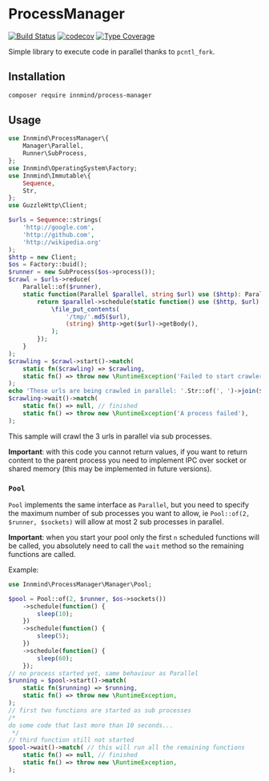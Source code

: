 # ProcessManager

[![Build Status](https://github.com/Innmind/ProcessManager/workflows/CI/badge.svg?branch=master)](https://github.com/Innmind/ProcessManager/actions?query=workflow%3ACI)
[![codecov](https://codecov.io/gh/Innmind/ProcessManager/branch/develop/graph/badge.svg)](https://codecov.io/gh/Innmind/ProcessManager)
[![Type Coverage](https://shepherd.dev/github/Innmind/ProcessManager/coverage.svg)](https://shepherd.dev/github/Innmind/ProcessManager)

Simple library to execute code in parallel thanks to `pcntl_fork`.

## Installation

```sh
composer require innmind/process-manager
```

## Usage

```php
use Innmind\ProcessManager\{
    Manager\Parallel,
    Runner\SubProcess,
};
use Innmind\OperatingSystem\Factory;
use Innmind\Immutable\{
    Sequence,
    Str,
};
use GuzzleHttp\Client;

$urls = Sequence::strings(
    'http://google.com',
    'http://github.com',
    'http://wikipedia.org'
);
$http = new Client;
$os = Factory::buid();
$runner = new SubProcess($os->process());
$crawl = $urls->reduce(
    Parallel::of($runner),
    static function(Parallel $parallel, string $url) use ($http): Parallel {
        return $parallel->schedule(static function() use ($http, $url): void {
            \file_put_contents(
                '/tmp/'.md5($url),
                (string) $http->get($url)->getBody(),
            );
        });
    }
);
$crawling = $crawl->start()->match(
    static fn($crawling) => $crawling,
    static fn() => throw new \RuntimeException('Failed to start crawlers'),
);
echo 'These urls are being crawled in parallel: '.Str::of(', ')->join($urls);
$crawling->wait()->match(
    static fn() => null, // finished
    static fn() => throw new \RuntimeException('A process failed'),
);
```

This sample will crawl the 3 urls in parallel via sub processes.

**Important**: with this code you cannot return values, if you want to return content to the parent process you need to implement IPC over socket or shared memory (this may be implemented in future versions).

### `Pool`

`Pool` implements the same interface as `Parallel`, but you need to specify the maximum number of sub processes you want to allow, ie `Pool::of(2, $runner, $sockets)` will allow at most 2 sub processes in parallel.

**Important**: when you start your pool only the first `n` scheduled functions will be called, you absolutely need to call the `wait` method so the remaining functions are called.

Example:

```php
use Innmind\ProcessManager\Manager\Pool;

$pool = Pool::of(2, $runner, $os->sockets())
    ->schedule(function() {
        sleep(10);
    })
    ->schedule(function() {
        sleep(5);
    })
    ->schedule(function() {
        sleep(60);
    });
// no process started yet, same behaviour as Parallel
$running = $pool->start()->match(
    static fn($running) => $running,
    static fn() => throw new \RuntimeException,
);
// first two functions are started as sub processes
/*
do some code that last more than 10 seconds...
 */
// third function still not started
$pool->wait()->match( // this will run all the remaining functions
    static fn() => null, // finished
    static fn() => throw new \RuntimeException,
);
```
